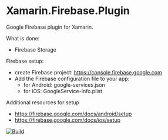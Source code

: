# Xamarin.Firebase.Plugin

Google Firebase plugin for Xamarin.

What is done:
* Firebase Storage

Firebase setup:
* create Firebase project: https://console.firebase.google.com
* Add the Firebase configuration file to your app:
    * for Android: google-services.json 
    * for iOS: GoogleService-Info.plist

Additional resources for setup
* https://firebase.google.com/docs/android/setup
* https://firebase.google.com/docs/ios/setup

[![Build](https://github.com/damiansikora85/Xamarin.Plugin.Firebase/actions/workflows/build.yml/badge.svg?event=push)](https://github.com/damiansikora85/Xamarin.Plugin.Firebase/actions/workflows/build.yml)
